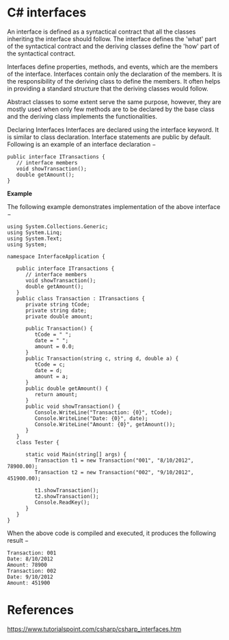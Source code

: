# C# interfaces

An interface is defined as a syntactical contract that all the classes inheriting the interface should follow. The interface defines the 'what' part of the syntactical contract and the deriving classes define the 'how' part of the syntactical contract.

Interfaces define properties, methods, and events, which are the members of the interface. Interfaces contain only the declaration of the members. It is the responsibility of the deriving class to define the members. It often helps in providing a standard structure that the deriving classes would follow.

Abstract classes to some extent serve the same purpose, however, they are mostly used when only few methods are to be declared by the base class and the deriving class implements the functionalities.

Declaring Interfaces
Interfaces are declared using the interface keyword. It is similar to class declaration. Interface statements are public by default. Following is an example of an interface declaration −
```
public interface ITransactions {
   // interface members
   void showTransaction();
   double getAmount();
}
```

**Example**

The following example demonstrates implementation of the above interface −
```
using System.Collections.Generic;
using System.Linq;
using System.Text;
using System;

namespace InterfaceApplication {

   public interface ITransactions {
      // interface members
      void showTransaction();
      double getAmount();
   }
   public class Transaction : ITransactions {
      private string tCode;
      private string date;
      private double amount;

      public Transaction() {
         tCode = " ";
         date = " ";
         amount = 0.0;
      }
      public Transaction(string c, string d, double a) {
         tCode = c;
         date = d;
         amount = a;
      }
      public double getAmount() {
         return amount;
      }
      public void showTransaction() {
         Console.WriteLine("Transaction: {0}", tCode);
         Console.WriteLine("Date: {0}", date);
         Console.WriteLine("Amount: {0}", getAmount());
      }
   }
   class Tester {

      static void Main(string[] args) {
         Transaction t1 = new Transaction("001", "8/10/2012", 78900.00);
         Transaction t2 = new Transaction("002", "9/10/2012", 451900.00);

         t1.showTransaction();
         t2.showTransaction();
         Console.ReadKey();
      }
   }
}
```
When the above code is compiled and executed, it produces the following result −
```
Transaction: 001
Date: 8/10/2012
Amount: 78900
Transaction: 002
Date: 9/10/2012
Amount: 451900
```

# References
https://www.tutorialspoint.com/csharp/csharp_interfaces.htm
